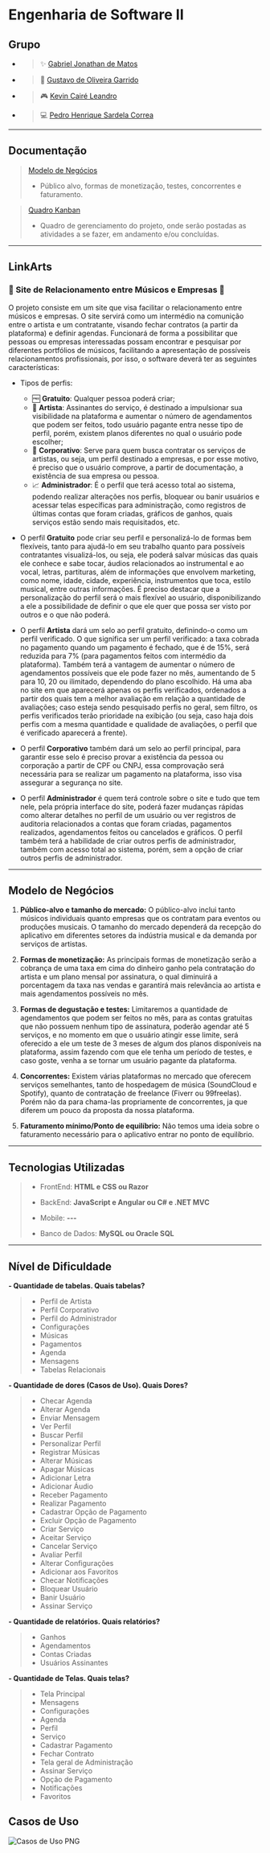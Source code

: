 # Engenharia de Software II

## Grupo

* > ✨ [Gabriel Jonathan de Matos](https://github.com/GabrielJonat)
* > 🧠 [Gustavo de Oliveira Garrido](https://github.com/gustavoogarrido)
* > 🎮 [Kevin Cairé Leandro](https://github.com/TheKrauser)
* > 💻 [Pedro Henrique Sardela Correa](https://github.com/PedroHSCorrea)


---

## Documentação
> [Modelo de Negócios](https://github.com/TheKrauser/Engenharia-Software-II/blob/main/Docs/Modelo%20de%20Neg%C3%B3cios.docx)
> * Público alvo, formas de monetização, testes, concorrentes e faturamento.

> [Quadro Kanban](https://github.com/users/TheKrauser/projects/1)
> * Quadro de gerenciamento do projeto, onde serão postadas as atividades a se fazer, em andamento e/ou concluídas.

---

## LinkArts

### 🎵 Site de Relacionamento entre Músicos e Empresas 🎵
O projeto consiste em um site que visa facilitar o relacionamento entre músicos e empresas. O site servirá como um intermédio na comunição entre o artista e um contratante, visando fechar contratos (a partir da plataforma) e definir agendas. Funcionará de forma a possibilitar que pessoas ou empresas interessadas possam encontrar e pesquisar por diferentes portfólios de músicos, facilitando a apresentação de possíveis relacionamentos profissionais, por isso, o software deverá ter as seguintes características:

* Tipos de perfis:
  * 🆓 **Gratuito**: Qualquer pessoa poderá criar;
  * 🎨 **Artista**: Assinantes do serviço, é destinado a impulsionar sua visibilidade na plataforma e aumentar o número de agendamentos que podem ser feitos, todo usuário pagante entra nesse tipo de perfil, porém, existem planos diferentes no qual o usuário pode escolher; 
  * 💼 **Corporativo**: Serve para quem busca contratar os serviços de artistas, ou seja, um perfil destinado a empresas, e por esse motivo, é preciso que o usuário comprove, a partir de documentação, a existência de sua empresa ou pessoa.
  * 📈 **Administrador**: É o perfil que terá acesso total ao sistema, podendo realizar alterações nos perfis, bloquear ou banir usuários e acessar telas específicas para administração, como registros de últimas contas que foram criadas, gráficos de ganhos, quais serviços estão sendo mais requisitados, etc.
     
* O perfil **Gratuito** pode criar seu perfil e personalizá-lo de formas bem flexíveis, tanto para ajudá-lo em seu trabalho quanto para possíveis contratantes visualizá-los, ou seja, ele poderá salvar músicas das quais ele conhece e sabe tocar, áudios relacionados ao instrumental e ao vocal, letras, partituras, além de informações que envolvem marketing, como nome, idade, cidade, experiência, instrumentos que toca, estilo musical, entre outras informações. É preciso destacar que a personalização do perfil será o mais flexível ao usuário, disponibilizando a ele a possibilidade de definir o que ele quer que possa ser visto por outros e o que não poderá.
  
* O perfil **Artista** dará um selo ao perfil gratuito, definindo-o como um perfil verificado. O que significa ser um perfil verificado: a taxa cobrada no pagamento quando um pagamento é fechado, que é de 15%, será reduzida para 7% (para pagamentos feitos com intermédio da plataforma). Também terá a vantagem de aumentar o número de agendamentos possíveis que ele pode fazer no mês, aumentando de 5 para 10, 20 ou ilimitado, dependendo do plano escolhido. Há uma aba no site em que aparecerá apenas os perfis verificados, ordenados a partir dos quais tem a melhor avaliação em relação a quantidade de avaliações; caso esteja sendo pesquisado perfis no geral, sem filtro, os perfis verificados terão prioridade na exibição (ou seja, caso haja dois perfis com a mesma quantidade e qualidade de avaliações, o perfil que é verificado aparecerá a frente).
    
* O perfil **Corporativo** também dará um selo ao perfil principal, para garantir esse selo é preciso provar a existência da pessoa ou corporação a partir de CPF ou CNPJ, essa comprovação será necessária para se realizar um pagamento na plataforma, isso visa assegurar a segurança no site.

* O perfil **Administrador** é quem terá controle sobre o site e tudo que tem nele, pela própria interface do site, poderá fazer mudanças rápidas como alterar detalhes no perfil de um usuário ou ver registros de auditoria relacionados a contas que foram criadas, pagamentos realizados, agendamentos feitos ou cancelados e gráficos. O perfil também terá a habilidade de criar outros perfis de administrador, também com acesso total ao sistema, porém, sem a opção de criar outros perfis de administrador.

---

## Modelo de Negócios
1. **Público-alvo e tamanho do mercado:** O público-alvo inclui tanto músicos individuais quanto empresas que os contratam para eventos ou produções musicais. O tamanho do mercado dependerá da recepção do aplicativo em diferentes setores da indústria musical e da demanda por serviços de artistas.
   
2. **Formas de monetização:** As principais formas de monetização serão a cobrança de uma taxa em cima do dinheiro ganho pela contratação do artista e um plano mensal por assinatura, o qual diminuirá a porcentagem da taxa nas vendas e garantirá mais relevância ao artista e mais agendamentos possíveis no mês.
   
3. **Formas de degustação e testes:** Limitaremos a quantidade de agendamentos que podem ser feitos no mês, para as contas gratuitas que não possuem nenhum tipo de assinatura, poderão agendar até 5 serviços, e no momento em que o usuário atingir esse limite, será oferecido a ele um teste de 3 meses de algum dos planos disponíveis na plataforma, assim fazendo com que ele tenha um período de testes, e caso goste, venha a se tornar um usuário pagante da plataforma.
   
4. **Concorrentes:** Existem várias plataformas no mercado que oferecem serviços semelhantes, tanto de hospedagem de música (SoundCloud e Spotify), quanto de contratação de freelance (Fiverr ou 99freelas). Porém não da para chama-las propriamente de concorrentes, ja que diferem um pouco da proposta da nossa plataforma.
   
5. **Faturamento mínimo/Ponto de equilíbrio:** Não temos uma ideia sobre o faturamento necessário para o aplicativo entrar no ponto de equilíbrio.

---

## Tecnologias Utilizadas
> - FrontEnd: **HTML e CSS ou Razor**
> 
> - BackEnd: **JavaScript e Angular ou C# e .NET MVC**
>   
> - Mobile: **---**
> 
> - Banco de Dados: **MySQL ou Oracle SQL**

---

## Nível de Dificuldade
**- Quantidade de tabelas. Quais tabelas?**
> * Perfil de Artista
> * Perfil Corporativo
> * Perfil do Administrador
> * Configurações
> * Músicas
> * Pagamentos
> * Agenda
> * Mensagens
> * Tabelas Relacionais

**- Quantidade de dores (Casos de Uso). Quais Dores?**
> * Checar Agenda
> * Alterar Agenda
> * Enviar Mensagem
> * Ver Perfil
> * Buscar Perfil
> * Personalizar Perfil
> * Registrar Músicas
> * Alterar Músicas
> * Apagar Músicas
> * Adicionar Letra
> * Adicionar Áudio
> * Receber Pagamento
> * Realizar Pagamento
> * Cadastrar Opção de Pagamento
> * Excluir Opção de Pagamento
> * Criar Serviço
> * Aceitar Serviço
> * Cancelar Serviço
> * Avaliar Perfil
> * Alterar Configurações
> * Adicionar aos Favoritos
> * Checar Notificações
> * Bloquear Usuário
> * Banir Usuário
> * Assinar Serviço

**- Quantidade de relatórios. Quais relatórios?**
> * Ganhos
> * Agendamentos
> * Contas Criadas
> * Usuários Assinantes

**- Quantidade de Telas. Quais telas?**
> * Tela Principal
> * Mensagens
> * Configurações
> * Agenda
> * Perfil
> * Serviço
> * Cadastrar Pagamento
> * Fechar Contrato
> * Tela geral de Administração
> * Assinar Serviço
> * Opção de Pagamento
> * Notificações
> * Favoritos

## Casos de Uso
![Casos de Uso PNG](https://github.com/TheKrauser/Engenharia-Software-II/blob/main/Docs/Novos%20Casos%20de%20Uso/use-cases.png)
